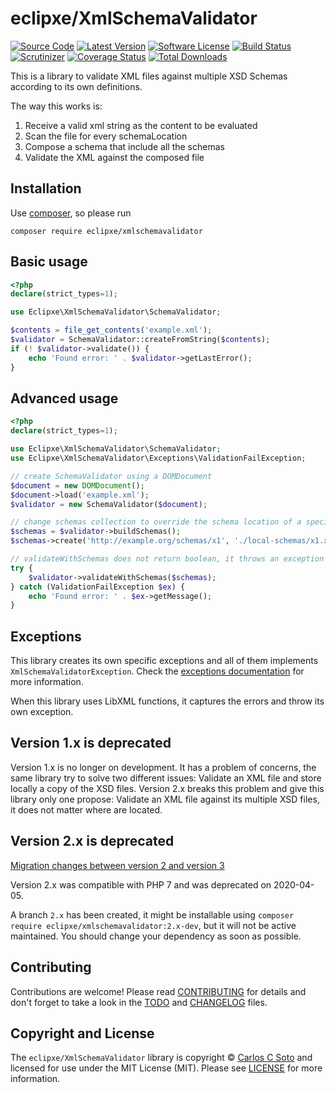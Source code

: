 # eclipxe/XmlSchemaValidator

[![Source Code][badge-source]][source]
[![Latest Version][badge-release]][release]
[![Software License][badge-license]][license]
[![Build Status][badge-build]][build]
[![Scrutinizer][badge-quality]][quality]
[![Coverage Status][badge-coverage]][coverage]
[![Total Downloads][badge-downloads]][downloads]

This is a library to validate XML files against multiple XSD Schemas according to its own definitions.

The way this works is:

1. Receive a valid xml string as the content to be evaluated
2. Scan the file for every schemaLocation
3. Compose a schema that include all the schemas
4. Validate the XML against the composed file

## Installation

Use [composer](https://getcomposer.org/), so please run
```shell
composer require eclipxe/xmlschemavalidator
```

## Basic usage

```php
<?php
declare(strict_types=1);

use Eclipxe\XmlSchemaValidator\SchemaValidator;

$contents = file_get_contents('example.xml');
$validator = SchemaValidator::createFromString($contents);
if (! $validator->validate()) {
    echo 'Found error: ' . $validator->getLastError();
}
```

## Advanced usage

```php
<?php
declare(strict_types=1);

use Eclipxe\XmlSchemaValidator\SchemaValidator;
use Eclipxe\XmlSchemaValidator\Exceptions\ValidationFailException;

// create SchemaValidator using a DOMDocument
$document = new DOMDocument();
$document->load('example.xml');
$validator = new SchemaValidator($document);

// change schemas collection to override the schema location of a specific namespace
$schemas = $validator->buildSchemas();
$schemas->create('http://example.org/schemas/x1', './local-schemas/x1.xsd');

// validateWithSchemas does not return boolean, it throws an exception
try {
    $validator->validateWithSchemas($schemas);
} catch (ValidationFailException $ex) {
    echo 'Found error: ' . $ex->getMessage();
}
```

## Exceptions

This library creates its own specific exceptions and all of them implements `XmlSchemaValidatorException`.
Check the [exceptions documentation](docs/Exceptions.md) for more information.

When this library uses LibXML functions, it captures the errors and throw its own exception.

## Version 1.x is deprecated

Version 1.x is no longer on development. It has a problem of concerns, the same library try to solve two different
issues: Validate an XML file and store locally a copy of the XSD files.
Version 2.x breaks this problem and give this library only one propose:
Validate an XML file against its multiple XSD files, it does not matter where are located.

## Version 2.x is deprecated

[Migration changes between version 2 and version 3](docs/UPGRADE-v2-v3.md)

Version 2.x was compatible with PHP 7 and was deprecated on 2020-04-05.

A branch `2.x` has been created, it might be installable using `composer require eclipxe/xmlschemavalidator:2.x-dev`,
but it will not be active maintained. You should change your dependency as soon as possible.

## Contributing

Contributions are welcome! Please read [CONTRIBUTING][] for details
and don't forget to take a look in the [TODO][] and [CHANGELOG][] files.

## Copyright and License

The `eclipxe/XmlSchemaValidator` library is copyright © [Carlos C Soto](https://eclipxe.com.mx/)
and licensed for use under the MIT License (MIT). Please see [LICENSE][] for more information.

[contributing]: https://github.com/eclipxe13/XmlSchemaValidator/blob/main/CONTRIBUTING.md
[changelog]: https://github.com/eclipxe13/XmlSchemaValidator/blob/main/docs/CHANGELOG.md
[todo]: https://github.com/eclipxe13/XmlSchemaValidator/blob/main/docs/TODO.md

[source]: https://github.com/eclipxe13/XmlSchemaValidator
[release]: https://github.com/eclipxe13/XmlSchemaValidator/releases
[license]: https://github.com/eclipxe13/XmlSchemaValidator/blob/main/LICENSE
[build]: https://github.com/eclipxe13/XmlSchemaValidator/actions/workflows/build.yml?query=branch:main
[quality]: https://scrutinizer-ci.com/g/eclipxe13/XmlSchemaValidator/
[coverage]: https://scrutinizer-ci.com/g/eclipxe13/XmlSchemaValidator/code-structure/main
[downloads]: https://packagist.org/packages/eclipxe/xmlschemavalidator

[badge-source]: https://img.shields.io/badge/source-eclipxe13/XmlSchemaValidator-blue.svg?style=flat-square
[badge-release]: https://img.shields.io/github/release/eclipxe13/XmlSchemaValidator.svg?style=flat-square
[badge-license]: https://img.shields.io/github/license/eclipxe13/XmlSchemaValidator.svg?style=flat-square
[badge-build]: https://img.shields.io/github/workflow/status/eclipxe13/XmlSchemaValidator/build/main?style=flat-square
[badge-quality]: https://img.shields.io/scrutinizer/g/eclipxe13/XmlSchemaValidator/main.svg?style=flat-square
[badge-coverage]: https://img.shields.io/scrutinizer/coverage/g/eclipxe13/XmlSchemaValidator/main.svg?style=flat-square
[badge-downloads]: https://img.shields.io/packagist/dt/eclipxe/xmlschemavalidator.svg?style=flat-square
